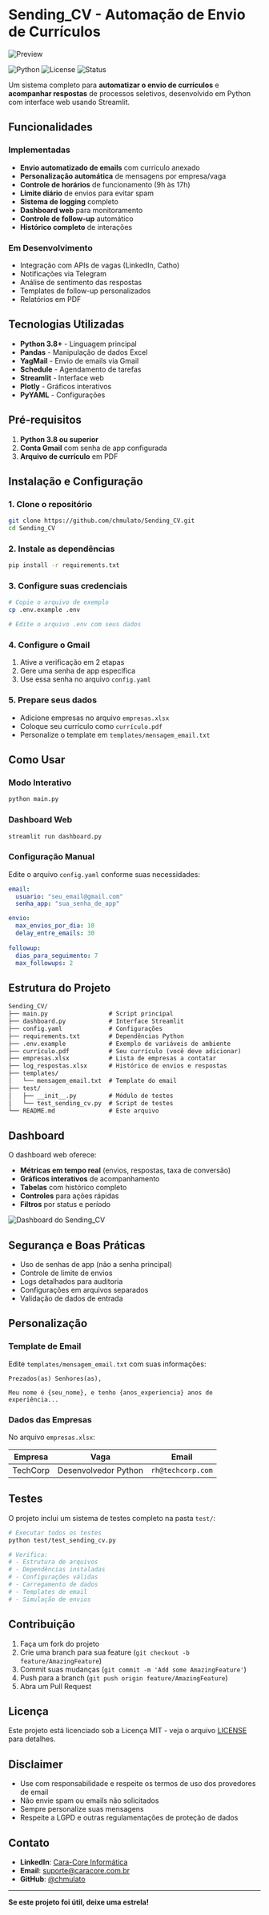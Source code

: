 # Sending_CV - Automação de Envio de Currículos

![Preview](img/sending_cv.png)

![Python](https://img.shields.io/badge/Python-3.8+-blue.svg)
![License](https://img.shields.io/badge/License-MIT-green.svg)
![Status](https://img.shields.io/badge/Status-Em%20Desenvolvimento-yellow.svg)

Um sistema completo para **automatizar o envio de currículos** e **acompanhar respostas** de processos seletivos, desenvolvido em Python com interface web usando Streamlit.

## Funcionalidades

### Implementadas

- **Envio automatizado de emails** com currículo anexado
- **Personalização automática** de mensagens por empresa/vaga
- **Controle de horários** de funcionamento (9h às 17h)
- **Limite diário** de envios para evitar spam
- **Sistema de logging** completo
- **Dashboard web** para monitoramento
- **Controle de follow-up** automático
- **Histórico completo** de interações

### Em Desenvolvimento

- Integração com APIs de vagas (LinkedIn, Catho)
- Notificações via Telegram
- Análise de sentimento das respostas
- Templates de follow-up personalizados
- Relatórios em PDF

## Tecnologias Utilizadas

- **Python 3.8+** - Linguagem principal
- **Pandas** - Manipulação de dados Excel
- **YagMail** - Envio de emails via Gmail
- **Schedule** - Agendamento de tarefas
- **Streamlit** - Interface web
- **Plotly** - Gráficos interativos
- **PyYAML** - Configurações

## Pré-requisitos

1. **Python 3.8 ou superior**
2. **Conta Gmail** com senha de app configurada
3. **Arquivo de currículo** em PDF

## Instalação e Configuração

### 1. Clone o repositório

```bash
git clone https://github.com/chmulato/Sending_CV.git
cd Sending_CV
```

### 2. Instale as dependências

```bash
pip install -r requirements.txt
```

### 3. Configure suas credenciais

```bash
# Copie o arquivo de exemplo
cp .env.example .env

# Edite o arquivo .env com seus dados
```

### 4. Configure o Gmail

1. Ative a verificação em 2 etapas
2. Gere uma senha de app específica
3. Use essa senha no arquivo `config.yaml`

### 5. Prepare seus dados

- Adicione empresas no arquivo `empresas.xlsx`
- Coloque seu currículo como `currículo.pdf`
- Personalize o template em `templates/mensagem_email.txt`

## Como Usar

### Modo Interativo

```bash
python main.py
```

### Dashboard Web

```bash
streamlit run dashboard.py
```

### Configuração Manual

Edite o arquivo `config.yaml` conforme suas necessidades:

```yaml
email:
  usuario: "seu_email@gmail.com"
  senha_app: "sua_senha_de_app"

envio:
  max_envios_por_dia: 10
  delay_entre_emails: 30
  
followup:
  dias_para_seguimento: 7
  max_followups: 2
```

## Estrutura do Projeto

```markdown
Sending_CV/
├── main.py                 # Script principal
├── dashboard.py            # Interface Streamlit
├── config.yaml             # Configurações
├── requirements.txt        # Dependências Python
├── .env.example            # Exemplo de variáveis de ambiente
├── currículo.pdf           # Seu currículo (você deve adicionar)
├── empresas.xlsx           # Lista de empresas a contatar
├── log_respostas.xlsx      # Histórico de envios e respostas
├── templates/
│   └── mensagem_email.txt  # Template do email
├── test/
│   ├── __init__.py         # Módulo de testes
│   └── test_sending_cv.py  # Script de testes
└── README.md               # Este arquivo
```

## Dashboard

O dashboard web oferece:

- **Métricas em tempo real** (envios, respostas, taxa de conversão)
- **Gráficos interativos** de acompanhamento
- **Tabelas** com histórico completo
- **Controles** para ações rápidas
- **Filtros** por status e período

![Dashboard do Sending_CV](img/dashboard_preview.png)

## Segurança e Boas Práticas

- Uso de senhas de app (não a senha principal)
- Controle de limite de envios
- Logs detalhados para auditoria
- Configurações em arquivos separados
- Validação de dados de entrada

## Personalização

### Template de Email

Edite `templates/mensagem_email.txt` com suas informações:

```text
Prezados(as) Senhores(as),

Meu nome é {seu_nome}, e tenho {anos_experiencia} anos de experiência...
```

### Dados das Empresas

No arquivo `empresas.xlsx`:

| Empresa | Vaga | Email |
|---------|------|-------|
| TechCorp | Desenvolvedor Python | `rh@techcorp.com` |

## Testes

O projeto inclui um sistema de testes completo na pasta `test/`:

```bash
# Executar todos os testes
python test/test_sending_cv.py

# Verifica:
# - Estrutura de arquivos
# - Dependências instaladas
# - Configurações válidas
# - Carregamento de dados
# - Templates de email
# - Simulação de envios
```

## Contribuição

1. Faça um fork do projeto
2. Crie uma branch para sua feature (`git checkout -b feature/AmazingFeature`)
3. Commit suas mudanças (`git commit -m 'Add some AmazingFeature'`)
4. Push para a branch (`git push origin feature/AmazingFeature`)
5. Abra um Pull Request

## Licença

Este projeto está licenciado sob a Licença MIT - veja o arquivo [LICENSE](LICENSE) para detalhes.

## Disclaimer

- Use com responsabilidade e respeite os termos de uso dos provedores de email
- Não envie spam ou emails não solicitados
- Sempre personalize suas mensagens
- Respeite a LGPD e outras regulamentações de proteção de dados

## Contato

- **LinkedIn**: [Cara-Core Informática](https://www.linkedin.com/company/cara-core/)
- **Email**: [suporte@caracore.com.br](mailto:suporte@caracore.com.br)
- **GitHub**: [@chmulato](https://github.com/chmulato)

---

**Se este projeto foi útil, deixe uma estrela!**
